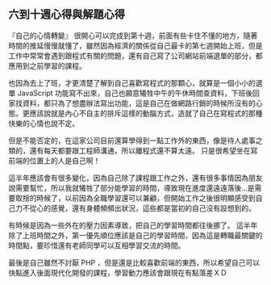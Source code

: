 ## 六到十週心得與解題心得

『自己的心情轉變』
很開心可以完成到第十週，前面有些卡住不懂的地方，隨著時間的推延慢慢就懂了，雖然因為經濟的關係從自己最卡的第七週開始上班，但是工作中常常會遇到跟程式有關的問題，還有自己寫了公司網站前端選單的部分，都應用到之前學習的課程。

也因為去上了班，才更清楚了解到自己喜歡寫程式的那顆心，就算是一個小小的選單 JavaScript 功能寫不出來，自己也願意犧牲中午的午休時間查資料，下班後回家找資料，都只為了想盡辦法寫出功能，這是自己在做網路行銷的時候所沒有的心態。更應該說就是內心不自主的排斥這樣的動腦方式，造就了自己在寫程式的那種快樂的心情也說不定。

但是不能否定的，在這家公司目前還算學得到一點工作外的東西，像是待人處事之類的，還有每天都要跟工程師溝通，所以離程式還不算太遠。
只是很希望坐在寫前端的位置上的人是自己啊！

這半年應該會有很多變化，因為自己除了課程跟工作之外，還有很多事情因為朋友說需要幫忙，所以我就犧牲了部分能學習的時間，導致現在進度還遠遠落後...是需要取捨的時候了，以前因為全職學習還可以兼顧，但開始工作之後很明顯感受到自己力不從心的感覺，還有身體頻頻出狀況，這些都是當初的自己沒有設想到的。

有時候是因為一些外在的壓力因素導致，把自己的學習時間都往後挪了。
這半年除了上班時間之外，第一優先順位應該是自己的學習時間，因為這是轉職最關鍵的時間點，要珍惜還有老師同學可以互相學習交流的時間。

最後是自己雖然不討厭 PHP ，但是還是比較喜歡前端的東西，所以希望自己可以快點進入後面現代化開發的課程，學習動力應該會跟現在有點落差ＸＤ
